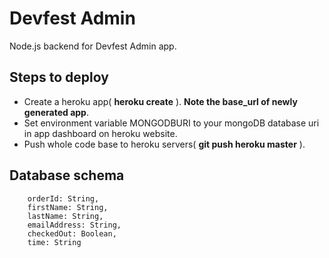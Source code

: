 # Devfest Admin
Node.js backend for Devfest Admin app.

## Steps to deploy 
- Create a heroku app( **heroku create** ). **Note the base_url of newly generated app**.
- Set environment variable MONGODBURI to your mongoDB database uri in app dashboard on heroku website.
- Push whole code base to heroku servers( **git push heroku master** ).

## Database schema
```
    orderId: String,
    firstName: String,
    lastName: String,
    emailAddress: String,
    checkedOut: Boolean,
    time: String
```